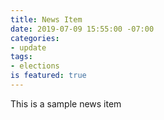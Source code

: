 ```yaml
---
title: News Item
date: 2019-07-09 15:55:00 -07:00
categories:
- update
tags:
- elections
is featured: true
---
```


This is a sample news item